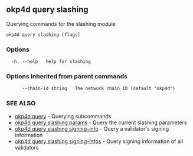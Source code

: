 ## okp4d query slashing

Querying commands for the slashing module

```
okp4d query slashing [flags]
```

### Options

```
  -h, --help   help for slashing
```

### Options inherited from parent commands

```
      --chain-id string   The network chain ID (default "okp4d")
```

### SEE ALSO

* [okp4d query](okp4d_query.md)	 - Querying subcommands
* [okp4d query slashing params](okp4d_query_slashing_params.md)	 - Query the current slashing parameters
* [okp4d query slashing signing-info](okp4d_query_slashing_signing-info.md)	 - Query a validator's signing information
* [okp4d query slashing signing-infos](okp4d_query_slashing_signing-infos.md)	 - Query signing information of all validators

